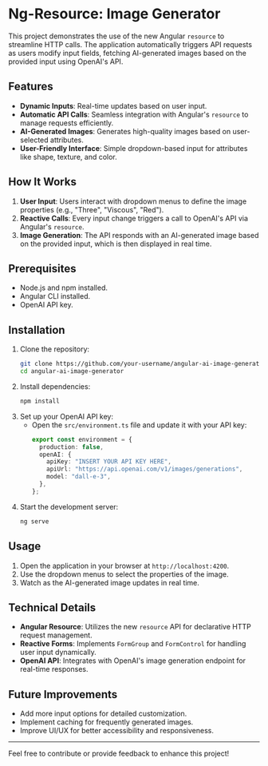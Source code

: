 # Ng-Resource: Image Generator

This project demonstrates the use of the new Angular `resource` to streamline HTTP calls. The application automatically triggers API requests as users modify input fields, fetching AI-generated images based on the provided input using OpenAI's API.

## Features

- **Dynamic Inputs**: Real-time updates based on user input.
- **Automatic API Calls**: Seamless integration with Angular's `resource` to manage requests efficiently.
- **AI-Generated Images**: Generates high-quality images based on user-selected attributes.
- **User-Friendly Interface**: Simple dropdown-based input for attributes like shape, texture, and color.

## How It Works

1. **User Input**: Users interact with dropdown menus to define the image properties (e.g., "Three", "Viscous", "Red").
2. **Reactive Calls**: Every input change triggers a call to OpenAI's API via Angular's `resource`.
3. **Image Generation**: The API responds with an AI-generated image based on the provided input, which is then displayed in real time.

## Prerequisites

- Node.js and npm installed.
- Angular CLI installed.
- OpenAI API key.

## Installation

1. Clone the repository:
   ```bash
   git clone https://github.com/your-username/angular-ai-image-generator.git
   cd angular-ai-image-generator
   ```
2. Install dependencies:
   ```bash
   npm install
   ```
3. Set up your OpenAI API key:
   - Open the `src/environment.ts` file and update it with your API key:
     ```typescript
     export const environment = {
       production: false,
       openAI: {
         apiKey: "INSERT YOUR API KEY HERE",
         apiUrl: "https://api.openai.com/v1/images/generations",
         model: "dall-e-3",
       },
     };
     ```
4. Start the development server:
   ```bash
   ng serve
   ```

## Usage

1. Open the application in your browser at `http://localhost:4200`.
2. Use the dropdown menus to select the properties of the image.
3. Watch as the AI-generated image updates in real time.

## Technical Details

- **Angular Resource**: Utilizes the new `resource` API for declarative HTTP request management.
- **Reactive Forms**: Implements `FormGroup` and `FormControl` for handling user input dynamically.
- **OpenAI API**: Integrates with OpenAI's image generation endpoint for real-time responses.

## Future Improvements

- Add more input options for detailed customization.
- Implement caching for frequently generated images.
- Improve UI/UX for better accessibility and responsiveness.

---

Feel free to contribute or provide feedback to enhance this project!
